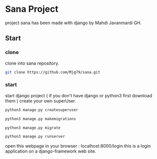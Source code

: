 # Sana Project
project sana has been made with django by Mahdi Javanmardi GH.
## Start
### clone
clone into sana repository.
```bash
git clone https://github.com/Mjg79/sana.git
```
### start
start django project ( if you don't have django or python3 first download them )
create your own superUser.
```bash
python3 manage.py createsuperuser
```
```bash
python3 manage.py makemigrations
```
```bash
python3 manage.py migrate
```
```bash
python3 manage.py runserver
```
open this webpage in your browser : localhost:8000/login
this is a login application on a django-framework web site.